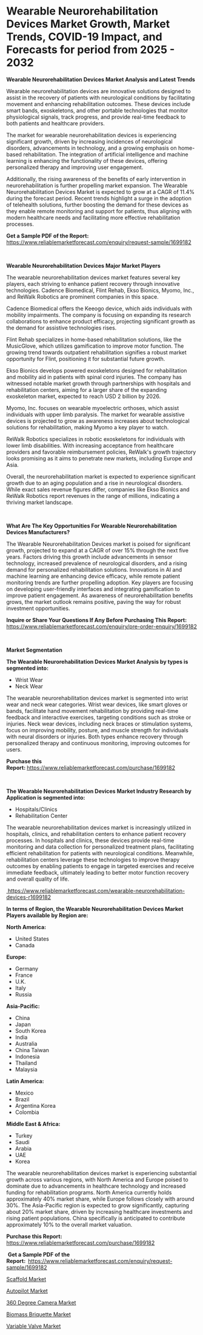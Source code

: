 <p><h1>Wearable Neurorehabilitation Devices Market Growth, Market Trends, COVID-19 Impact, and Forecasts for period from 2025 - 2032</h1></p><p><strong>Wearable Neurorehabilitation Devices Market Analysis and Latest Trends</strong></p>
<p><p>Wearable neurorehabilitation devices are innovative solutions designed to assist in the recovery of patients with neurological conditions by facilitating movement and enhancing rehabilitation outcomes. These devices include smart bands, exoskeletons, and other portable technologies that monitor physiological signals, track progress, and provide real-time feedback to both patients and healthcare providers. </p><p>The market for wearable neurorehabilitation devices is experiencing significant growth, driven by increasing incidences of neurological disorders, advancements in technology, and a growing emphasis on home-based rehabilitation. The integration of artificial intelligence and machine learning is enhancing the functionality of these devices, offering personalized therapy and improving user engagement. </p><p>Additionally, the rising awareness of the benefits of early intervention in neurorehabilitation is further propelling market expansion. The Wearable Neurorehabilitation Devices Market is expected to grow at a CAGR of 11.4% during the forecast period. Recent trends highlight a surge in the adoption of telehealth solutions, further boosting the demand for these devices as they enable remote monitoring and support for patients, thus aligning with modern healthcare needs and facilitating more effective rehabilitation processes.</p></p>
<p><strong>Get a Sample PDF of the Report:&nbsp;</strong> <a href="https://www.reliablemarketforecast.com/enquiry/request-sample/1699182?utm_campaign=2011&utm_medium=2&utm_source=Github&utm_content=ia&utm_term=06032025&utm_id=wearable-neurorehabilitation-devices">https://www.reliablemarketforecast.com/enquiry/request-sample/1699182</a></p>
<p>&nbsp;</p>
<p><strong>Wearable Neurorehabilitation Devices Major Market Players</strong></p>
<p><p>The wearable neurorehabilitation devices market features several key players, each striving to enhance patient recovery through innovative technologies. Cadence Biomedical, Flint Rehab, Ekso Bionics, Myomo, Inc., and ReWalk Robotics are prominent companies in this space.</p><p>Cadence Biomedical offers the Keeogo device, which aids individuals with mobility impairments. The company is focusing on expanding its research collaborations to enhance product efficacy, projecting significant growth as the demand for assistive technologies rises.</p><p>Flint Rehab specializes in home-based rehabilitation solutions, like the MusicGlove, which utilizes gamification to improve motor function. The growing trend towards outpatient rehabilitation signifies a robust market opportunity for Flint, positioning it for substantial future growth.</p><p>Ekso Bionics develops powered exoskeletons designed for rehabilitation and mobility aid in patients with spinal cord injuries. The company has witnessed notable market growth through partnerships with hospitals and rehabilitation centers, aiming for a larger share of the expanding exoskeleton market, expected to reach USD 2 billion by 2026.</p><p>Myomo, Inc. focuses on wearable myoelectric orthoses, which assist individuals with upper limb paralysis. The market for wearable assistive devices is projected to grow as awareness increases about technological solutions for rehabilitation, making Myomo a key player to watch.</p><p>ReWalk Robotics specializes in robotic exoskeletons for individuals with lower limb disabilities. With increasing acceptance from healthcare providers and favorable reimbursement policies, ReWalk's growth trajectory looks promising as it aims to penetrate new markets, including Europe and Asia.</p><p>Overall, the neurorehabilitation market is expected to experience significant growth due to an aging population and a rise in neurological disorders. While exact sales revenue figures differ, companies like Ekso Bionics and ReWalk Robotics report revenues in the range of millions, indicating a thriving market landscape.</p></p>
<p>&nbsp;</p>
<p><strong>What Are The Key Opportunities For Wearable Neurorehabilitation Devices Manufacturers?</strong></p>
<p><p>The Wearable Neurorehabilitation Devices market is poised for significant growth, projected to expand at a CAGR of over 15% through the next five years. Factors driving this growth include advancements in sensor technology, increased prevalence of neurological disorders, and a rising demand for personalized rehabilitation solutions. Innovations in AI and machine learning are enhancing device efficacy, while remote patient monitoring trends are further propelling adoption. Key players are focusing on developing user-friendly interfaces and integrating gamification to improve patient engagement. As awareness of neurorehabilitation benefits grows, the market outlook remains positive, paving the way for robust investment opportunities.</p></p>
<p><strong>Inquire or Share Your Questions If Any Before Purchasing This Report:</strong> <a href="https://www.reliablemarketforecast.com/enquiry/pre-order-enquiry/1699182?utm_campaign=2011&utm_medium=2&utm_source=Github&utm_content=ia&utm_term=06032025&utm_id=wearable-neurorehabilitation-devices">https://www.reliablemarketforecast.com/enquiry/pre-order-enquiry/1699182</a></p>
<p>&nbsp;</p>
<p><strong>Market Segmentation</strong></p>
<p><strong>The Wearable Neurorehabilitation Devices Market Analysis by types is segmented into:</strong></p>
<p><ul><li>Wrist Wear</li><li>Neck Wear</li></ul></p>
<p><p>The wearable neurorehabilitation devices market is segmented into wrist wear and neck wear categories. Wrist wear devices, like smart gloves or bands, facilitate hand movement rehabilitation by providing real-time feedback and interactive exercises, targeting conditions such as stroke or injuries. Neck wear devices, including neck braces or stimulation systems, focus on improving mobility, posture, and muscle strength for individuals with neural disorders or injuries. Both types enhance recovery through personalized therapy and continuous monitoring, improving outcomes for users.</p></p>
<p><strong>Purchase this Report:&nbsp;</strong><a href="https://www.reliablemarketforecast.com/purchase/1699182?utm_campaign=2011&utm_medium=2&utm_source=Github&utm_content=ia&utm_term=06032025&utm_id=wearable-neurorehabilitation-devices">https://www.reliablemarketforecast.com/purchase/1699182</a></p>
<p>&nbsp;</p>
<p><strong>The Wearable Neurorehabilitation Devices Market Industry Research by Application is segmented into:</strong></p>
<p><ul><li>Hospitals/Clinics</li><li>Rehabilitation Center</li></ul></p>
<p><p>The wearable neurorehabilitation devices market is increasingly utilized in hospitals, clinics, and rehabilitation centers to enhance patient recovery processes. In hospitals and clinics, these devices provide real-time monitoring and data collection for personalized treatment plans, facilitating efficient rehabilitation for patients with neurological conditions. Meanwhile, rehabilitation centers leverage these technologies to improve therapy outcomes by enabling patients to engage in targeted exercises and receive immediate feedback, ultimately leading to better motor function recovery and overall quality of life.</p></p>
<p><a href="https://www.reliablemarketforecast.com/wearable-neurorehabilitation-devices-r1699182?utm_campaign=2011&utm_medium=2&utm_source=Github&utm_content=ia&utm_term=06032025&utm_id=wearable-neurorehabilitation-devices">&nbsp;https://www.reliablemarketforecast.com/wearable-neurorehabilitation-devices-r1699182</a></p>
<p><strong>In terms of Region, the Wearable Neurorehabilitation Devices Market Players available by Region are:</strong></p>
<p>
    <p> <strong> North America: </strong>
        <ul>
            <li>United States</li>
            <li>Canada</li>
        </ul>
        </p> 
    <p> <strong> Europe: </strong>
        <ul>
            <li>Germany</li>
            <li>France</li>
            <li>U.K.</li>
            <li>Italy</li>
            <li>Russia</li>
        </ul>
        </p> 
    <p> <strong> Asia-Pacific: </strong>
        <ul>
            <li>China</li>
            <li>Japan</li>
            <li>South Korea</li>
            <li>India</li>
            <li>Australia</li>
            <li>China Taiwan</li>
            <li>Indonesia</li>
            <li>Thailand</li>
            <li>Malaysia</li>
        </ul>
        </p> 
    <p> <strong> Latin America: </strong>
        <ul>
            <li>Mexico</li>
            <li>Brazil</li>
            <li>Argentina Korea</li>
            <li>Colombia</li>
        </ul>
        </p> 
    <p> <strong> Middle East & Africa: </strong>
        <ul>
            <li>Turkey</li>
            <li>Saudi</li>
            <li>Arabia</li>
            <li>UAE</li>
            <li>Korea</li>
        </ul>
    </p>
    </p>
<p><p>The wearable neurorehabilitation devices market is experiencing substantial growth across various regions, with North America and Europe poised to dominate due to advancements in healthcare technology and increased funding for rehabilitation programs. North America currently holds approximately 40% market share, while Europe follows closely with around 30%. The Asia-Pacific region is expected to grow significantly, capturing about 20% market share, driven by increasing healthcare investments and rising patient populations. China specifically is anticipated to contribute approximately 10% to the overall market valuation.</p></p>
<p><strong>Purchase this Report: </strong><a href="https://www.reliablemarketforecast.com/purchase/1699182?utm_campaign=2011&utm_medium=2&utm_source=Github&utm_content=ia&utm_term=06032025&utm_id=wearable-neurorehabilitation-devices">https://www.reliablemarketforecast.com/purchase/1699182</a></p>
<p>&nbsp;<strong>Get a Sample PDF of the Report:&nbsp;&nbsp;</strong><a href="https://www.reliablemarketforecast.com/enquiry/request-sample/1699182?utm_campaign=2011&utm_medium=2&utm_source=Github&utm_content=ia&utm_term=06032025&utm_id=wearable-neurorehabilitation-devices">https://www.reliablemarketforecast.com/enquiry/request-sample/1699182</a></p>
<p><strong></strong></p>
<p><p><a href="https://github.com/lickoalyanep/Market-Research-Report-List-1/blob/main/scaffold-market.md?utm_campaign=2011&utm_medium=2&utm_source=Github&utm_content=ia&utm_term=06032025&utm_id=wearable-neurorehabilitation-devices">Scaffold Market</a></p><p><a href="https://github.com/gaiusmelyna/Market-Research-Report-List-1/blob/main/autopilot-market.md?utm_campaign=2011&utm_medium=2&utm_source=Github&utm_content=ia&utm_term=06032025&utm_id=wearable-neurorehabilitation-devices">Autopilot Market</a></p><p><a href="https://github.com/meenafadilkh/Market-Research-Report-List-1/blob/main/360-degree-camera-market.md?utm_campaign=2011&utm_medium=2&utm_source=Github&utm_content=ia&utm_term=06032025&utm_id=wearable-neurorehabilitation-devices">360 Degree Camera Market</a></p><p><a href="https://github.com/miehldobin1w/Market-Research-Report-List-1/blob/main/biomass-briquette-market.md?utm_campaign=2011&utm_medium=2&utm_source=Github&utm_content=ia&utm_term=06032025&utm_id=wearable-neurorehabilitation-devices">Biomass Briquette Market</a></p><p><a href="https://github.com/pupunhez/Market-Research-Report-List-1/blob/main/variable-valve-market.md?utm_campaign=2011&utm_medium=2&utm_source=Github&utm_content=ia&utm_term=06032025&utm_id=wearable-neurorehabilitation-devices">Variable Valve Market</a></p></p>